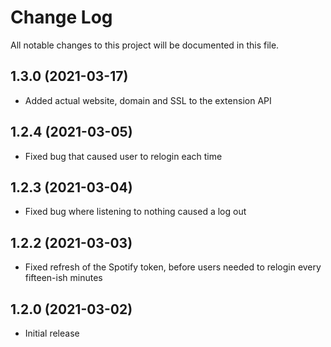 # Change Log

All notable changes to this project will be documented in this file.

## 1.3.0 (2021-03-17)

- Added actual website, domain and SSL to the extension API

## 1.2.4 (2021-03-05)

- Fixed bug that caused user to relogin each time

## 1.2.3 (2021-03-04)

- Fixed bug where listening to nothing caused a log out

## 1.2.2 (2021-03-03)

- Fixed refresh of the Spotify token, before users needed to relogin every fifteen-ish minutes

## 1.2.0 (2021-03-02)

- Initial release
